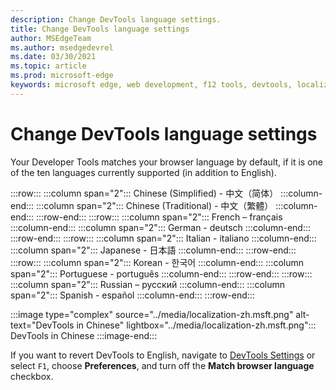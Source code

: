 ```yaml
---
description: Change DevTools language settings.
title: Change DevTools language settings
author: MSEdgeTeam
ms.author: msedgedevrel
ms.date: 03/30/2021
ms.topic: article
ms.prod: microsoft-edge
keywords: microsoft edge, web development, f12 tools, devtools, localization, loc, language
---
```

# Change DevTools language settings

Your Developer Tools matches your browser language by default, if it is one of the ten languages currently supported \(in addition to English\).

:::row:::
   :::column span="2":::
      Chinese \(Simplified\) - &#20013;&#25991;&#65288;&#31616;&#20307;&#65289;
   :::column-end:::
   :::column span="2":::
      Chinese \(Traditional\) - &#20013;&#25991;&#65288;&#32321;&#39636;&#65289;
   :::column-end:::
:::row-end:::
:::row:::
   :::column span="2":::
      French – fran&#231;ais
   :::column-end:::
   :::column span="2":::
      German - deutsch
   :::column-end:::
:::row-end:::
:::row:::
   :::column span="2":::
      Italian - italiano
   :::column-end:::
   :::column span="2":::
      Japanese - &#26085;&#26412;&#35486;
   :::column-end:::
:::row-end:::
:::row:::
   :::column span="2":::
      Korean - &#54620;&#44397;&#50612;
   :::column-end:::
   :::column span="2":::
      Portuguese - portugu&#234;s
   :::column-end:::
:::row-end:::
:::row:::
   :::column span="2":::
      Russian – &#1088;&#1091;&#1089;&#1089;&#1082;&#1080;&#1081;
   :::column-end:::
   :::column span="2":::
      Spanish - espa&#241;ol
   :::column-end:::
:::row-end:::

:::image type="complex" source="../media/localization-zh.msft.png" alt-text="DevTools in Chinese" lightbox="../media/localization-zh.msft.png":::
   DevTools in Chinese
:::image-end:::

If you want to revert DevTools to English, navigate to [DevTools Settings][DevtoolsCustomizeIndexSettings] or select `F1`, choose **Preferences**, and turn off the **Match browser language** checkbox.

<!-- links -->

[DevtoolsCustomizeIndexSettings]: ./index.md#settings "Settings - Customize Microsoft Edge DevTools | Microsoft Docs"
